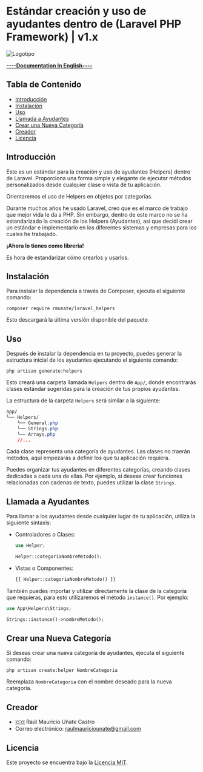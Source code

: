 # Estándar creación y uso de ayudantes dentro de (Laravel PHP Framework) | v1.x

![Logotipo](https://github.com/rmunate/PHP2JS/assets/91748598/447112ed-7993-4808-bfb8-fd85da3c0010)

[**----Documentation In English----**](README.md)
## Tabla de Contenido
- [Introducción](#introducción)
- [Instalación](#instalación)
- [Uso](#uso)
- [Llamada a Ayudantes](#llamada-a-ayudantes)
- [Crear una Nueva Categoría](#crear-una-nueva-categoría)
- [Creador](#creador)
- [Licencia](#licencia)

## Introducción
Este es un estándar para la creación y uso de ayudantes (Helpers) dentro de Laravel. Proporciona una forma simple y elegante de ejecutar métodos personalizados desde cualquier clase o vista de tu aplicación.

Orientaremos el uso de Helpers en objetos por categorías.

Durante muchos años he usado Laravel, creo que es el marco de trabajo que mejor vida le da a PHP. Sin embargo, dentro de este marco no se ha estandarizado la creación de los Helpers (Ayudantes), así que decidí crear un estándar e implementarlo en los diferentes sistemas y empresas para los cuales he trabajado.

**¡Ahora lo tienes como librería!**

Es hora de estandarizar cómo crearlos y usarlos.

## Instalación
Para instalar la dependencia a través de Composer, ejecuta el siguiente comando:

```shell
composer require rmunate/laravel_helpers
```

Esto descargará la última versión disponible del paquete.

## Uso
Después de instalar la dependencia en tu proyecto, puedes generar la estructura inicial de los ayudantes ejecutando el siguiente comando:

```shell
php artisan generate:helpers
```

Esto creará una carpeta llamada `Helpers` dentro de `App/`, donde encontrarás clases estándar sugeridas para la creación de tus propios ayudantes.

La estructura de la carpeta `Helpers` será similar a la siguiente:

```css
app/
└── Helpers/
    └── General.php
    └── Strings.php
    └── Arrays.php
    //...
```

Cada clase representa una categoría de ayudantes.
Las clases no traerán métodos, aquí empezarás a definir los que tu aplicación requiera.

Puedes organizar tus ayudantes en diferentes categorías, creando clases dedicadas a cada una de ellas. Por ejemplo, si deseas crear funciones relacionadas con cadenas de texto, puedes utilizar la clase `Strings`.

## Llamada a Ayudantes
Para llamar a los ayudantes desde cualquier lugar de tu aplicación, utiliza la siguiente sintaxis:

- Controladores o Clases:
  ```php
  use Helper;
  
  Helper::categoriaNombreMetodo();
  ```

- Vistas o Componentes:
  ```php
  {{ Helper::categoriaNombreMetodo() }}
  ```

También puedes importar y utilizar directamente la clase de la categoría que requieras, para esto utilizaremos el método `instance()`. Por ejemplo:

```php
use App\Helpers\Strings;

Strings::instance()->nombreMetodo();
```

## Crear una Nueva Categoría
Si deseas crear una nueva categoría de ayudantes, ejecuta el siguiente comando:

```shell
php artisan create:helper NombreCategoria
```
Reemplaza `NombreCategoria` con el nombre deseado para la nueva categoría.

## Creador
- 🇨🇴 Raúl Mauricio Uñate Castro
- Correo electrónico: raulmauriciounate@gmail.com

## Licencia
Este proyecto se encuentra bajo la [Licencia MIT](https://choosealicense.com/licenses/mit/).